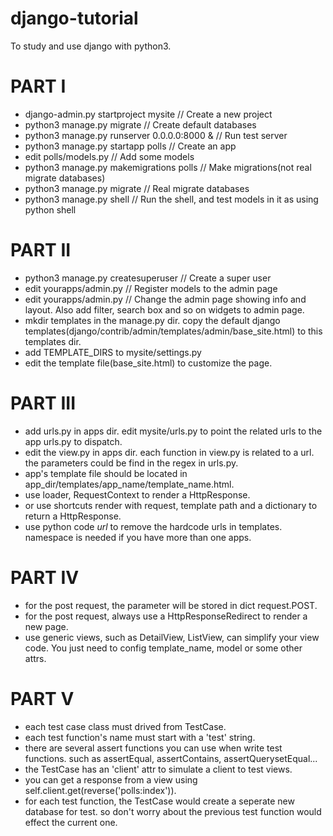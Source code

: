 # django-tutorial
To study and use django with python3.

# PART I
 - django-admin.py startproject mysite // Create a new project
 - python3 manage.py migrate // Create default databases
 - python3 manage.py runserver 0.0.0.0:8000 & // Run test server
 - python3 manage.py startapp polls // Create an app
 - edit polls/models.py // Add some models
 - python3 manage.py makemigrations polls // Make migrations(not real migrate databases)
 - python3 manage.py migrate // Real migrate databases
 - python3 manage.py shell // Run the shell, and test models in it as using python shell

# PART II
 - python3 manage.py createsuperuser // Create a super user
 - edit yourapps/admin.py // Register models to the admin page
 - edit yourapps/admin.py // Change the admin page showing info and layout. Also add filter, search box and so on widgets to admin page.
 - mkdir templates in the manage.py dir. copy the default django templates(django/contrib/admin/templates/admin/base_site.html) to this templates dir.
 - add TEMPLATE_DIRS to mysite/settings.py
 - edit the template file(base_site.html) to customize the page.

# PART III
 - add urls.py in apps dir. edit mysite/urls.py to point the related urls to the app urls.py to dispatch.
 - edit the view.py in apps dir. each function in view.py is related to a url. the parameters could be find in the regex in urls.py.
 - app's template file should be located in app_dir/templates/app_name/template_name.html.
 - use loader, RequestContext to render a HttpResponse.
 - or use shortcuts render with request, template path and a dictionary to return a HttpResponse.
 - use python code *url* to remove the hardcode urls in templates. namespace is needed if you have more than one apps.

# PART IV
 - for the post request, the parameter will be stored in dict request.POST.
 - for the post request, always use a HttpResponseRedirect to render a new page.
 - use generic views, such as DetailView, ListView, can simplify your view code. You just need to config template_name, model or some other attrs.

# PART V
 - each test case class must drived from TestCase. 
 - each test function's name must start with a 'test' string.
 - there are several assert functions you can use when write test functions. such as assertEqual, assertContains, assertQuerysetEqual...
 - the TestCase has an 'client' attr to simulate a client to test views.
 - you can get a response from a view using self.client.get(reverse('polls:index')).
 - for each test function, the TestCase would create a seperate new database for test. so don't worry about the previous test function would effect the current one.
 
